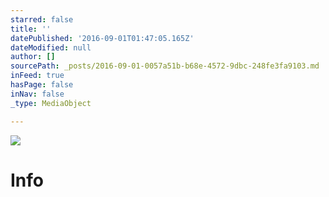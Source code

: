 ```yaml
---
starred: false
title: ''
datePublished: '2016-09-01T01:47:05.165Z'
dateModified: null
author: []
sourcePath: _posts/2016-09-01-0057a51b-b68e-4572-9dbc-248fe3fa9103.md
inFeed: true
hasPage: false
inNav: false
_type: MediaObject

---
```

![](https://the-grid-user-content.s3-us-west-2.amazonaws.com/39a8a967-55b9-444d-bea1-1432bf7e25c7.jpg)

# **Info**